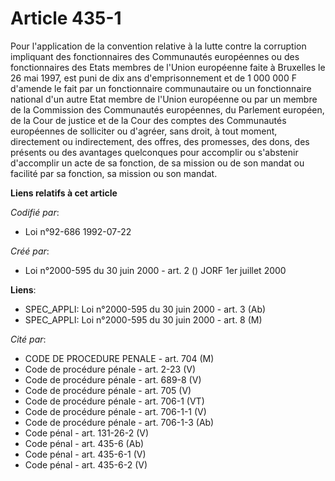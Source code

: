 # Article 435-1

Pour l'application de la convention relative à la lutte contre la corruption impliquant des fonctionnaires des Communautés
européennes ou des fonctionnaires des Etats membres de l'Union européenne faite à Bruxelles le 26 mai 1997, est puni de dix
ans d'emprisonnement et de 1 000 000 F d'amende le fait par un fonctionnaire communautaire ou un fonctionnaire national d'un
autre Etat membre de l'Union européenne ou par un membre de la Commission des Communautés européennes, du Parlement européen,
de la Cour de justice et de la Cour des comptes des Communautés européennes de solliciter ou d'agréer, sans droit, à tout
moment, directement ou indirectement, des offres, des promesses, des dons, des présents ou des avantages quelconques pour
accomplir ou s'abstenir d'accomplir un acte de sa fonction, de sa mission ou de son mandat ou facilité par sa fonction, sa
mission ou son mandat.

**Liens relatifs à cet article**

_Codifié par_:

  - Loi n°92-686 1992-07-22

_Créé par_:

  - Loi n°2000-595 du 30 juin 2000 - art. 2 () JORF 1er juillet 2000

**Liens**:

  - SPEC_APPLI: Loi n°2000-595 du 30 juin 2000 - art. 3 (Ab)
  - SPEC_APPLI: Loi n°2000-595 du 30 juin 2000 - art. 8 (M)

_Cité par_:

  - CODE DE PROCEDURE PENALE - art. 704 (M)
  - Code de procédure pénale - art. 2-23 (V)
  - Code de procédure pénale - art. 689-8 (V)
  - Code de procédure pénale - art. 705 (V)
  - Code de procédure pénale - art. 706-1 (VT)
  - Code de procédure pénale - art. 706-1-1 (V)
  - Code de procédure pénale - art. 706-1-3 (Ab)
  - Code pénal - art. 131-26-2 (V)
  - Code pénal - art. 435-6 (Ab)
  - Code pénal - art. 435-6-1 (V)
  - Code pénal - art. 435-6-2 (V)
